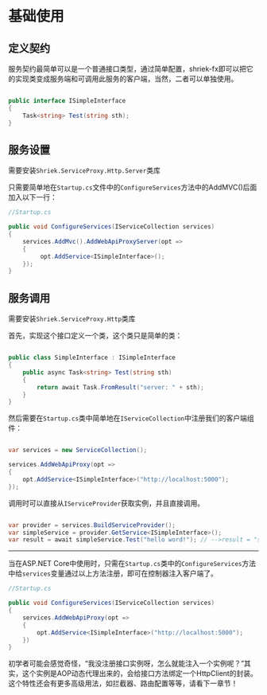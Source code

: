 # 基础使用

## 定义契约

服务契约最简单可以是一个普通接口类型，通过简单配置，shriek-fx即可以把它的实现类变成服务端和可调用此服务的客户端，当然，二者可以单独使用。

```csharp

public interface ISimpleInterface
{
    Task<string> Test(string sth);
}
```

## 服务设置

需要安装`Shriek.ServiceProxy.Http.Server`类库

只需要简单地在`Startup.cs`文件中的`ConfigureServices`方法中的AddMVC()后面加入以下一行：

```csharp
//Startup.cs

public void ConfigureServices(IServiceCollection services)
{
    services.AddMvc().AddWebApiProxyServer(opt =>
    {
         opt.AddService<ISimpleInterface>();
    });
}
```

## 服务调用

需要安装`Shriek.ServiceProxy.Http`类库

首先，实现这个接口定义一个类，这个类只是简单的类：

```csharp

public class SimpleInterface : ISimpleInterface
{
    public async Task<string> Test(string sth)
    {
        return await Task.FromResult("server: " + sth);
    }
}

```

然后需要在`Startup.cs`类中简单地在`IServiceCollection`中注册我们的客户端组件：

```csharp

var services = new ServiceCollection();

services.AddWebApiProxy(opt =>
{
    opt.AddService<ISimpleInterface>("http://localhost:5000");
});

```

调用时可以直接从`IServiceProvider`获取实例，并且直接调用。

```csharp

var provider = services.BuildServiceProvider();
var simpleService = provider.GetService<ISimpleInterface>();
var result = await simpleService.Test("hello word!"); // -->result = "server: hello word!"
```
---

当在ASP.NET Core中使用时，只需在`Startup.cs`类中的`ConfigureServices`方法中给`services`变量通过以上方法注册，即可在控制器注入客户端了。

```csharp
//Startup.cs

public void ConfigureServices(IServiceCollection services)
{
    services.AddWebApiProxy(opt =>
    {
        opt.AddService<ISimpleInterface>("http://localhost:5000");
    })
}
```

初学者可能会感觉奇怪，“我没注册接口实例呀，怎么就能注入一个实例呢？”其实，这个实例是AOP动态代理出来的，会给接口方法绑定一个HttpClient的封装。这个特性还会有更多高级用法，如拦截器、路由配置等等，请看下一章节！